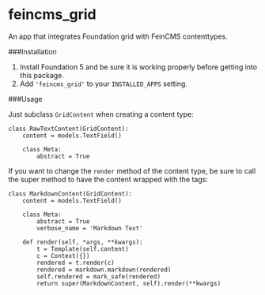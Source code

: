 # feincms_grid
An app that integrates Foundation grid with FeinCMS contenttypes.

###Installation

1. Install Foundation 5 and be sure it is working properly before getting into this package.
2. Add `'feincms_grid'` to your `INSTALLED_APPS` setting.

###Usage

Just subclass `GridContent` when creating a content type:

    class RawTextContent(GridContent):
        content = models.TextField()

        class Meta:
            abstract = True
            
If you want to change the `render` method of the content type, be sure to call the super method to have the content wrapped with the tags:

    class MarkdownContent(GridContent):
        content = models.TextField()

        class Meta:
            abstract = True
            verbose_name = 'Markdown Text'

        def render(self, *args, **kwargs):
            t = Template(self.content)
            c = Context({})
            rendered = t.render(c)
            rendered = markdown.markdown(rendered)
            self.rendered = mark_safe(rendered)
            return super(MarkdownContent, self).render(**kwargs)
